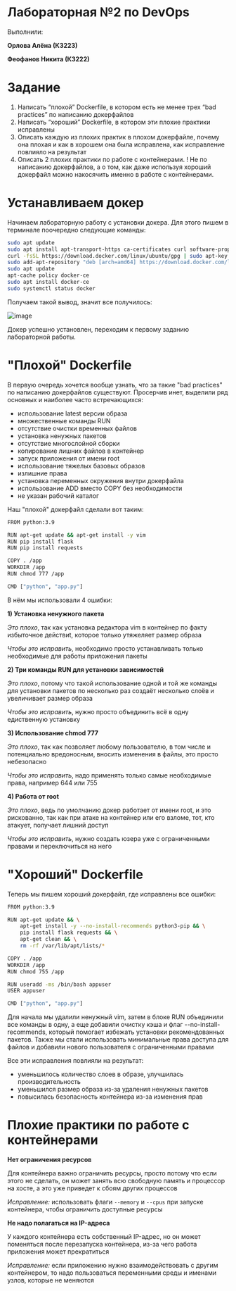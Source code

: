 # Лабораторная №2 по DevOps

Выполнили:

**Орлова Алёна (К3223)**

**Феофанов Никита (К3222)**

# Задание
1. Написать “плохой” Dockerfile, в котором есть не менее трех “bad practices” по написанию докерфайлов
2. Написать “хороший” Dockerfile, в котором эти плохие практики исправлены
3. Описать каждую из плохих практик в плохом докерфайле, почему она плохая и как в хорошем она была исправлена, как исправление повлияло на результат
4. Описать 2 плохих практики по работе с контейнерами. ! Не по написанию докерфайлов, а о том, как даже используя хороший докерфайл можно накосячить именно в работе с контейнерами.

# Устанавливаем докер

Начинаем лабораторную работу с установки докера. Для этого пишем в терминале поочередно следующие команды:

```bash
sudo apt update
sudo apt install apt-transport-https ca-certificates curl software-properties-common
curl -fsSL https://download.docker.com/linux/ubuntu/gpg | sudo apt-key add -
sudo add-apt-repository "deb [arch=amd64] https://download.docker.com/linux/ubuntu focal stable"
sudo apt update
apt-cache policy docker-ce
sudo apt install docker-ce
sudo systemctl status docker
```
Получаем такой вывод, значит все получилось:

![image](https://github.com/user-attachments/assets/4ad21e55-1866-4ae5-8c31-f00b795fa872)

Докер успешно установлен, переходим к первому заданию лабораторной работы. 

# "Плохой" Dockerfile
В первую очередь хочется вообще узнать, что за такие "bad practices" по написанию докерфайлов существуют. Просерчив инет, выделили ряд основных и наиболее часто встречающихся:

* использование latest версии образа
* множественные команды RUN
* отсутствие очистки временных файлов
* установка ненужных пакетов
* отсутствие многослойной сборки 
* копирование лишних файлов в контейнер
* запуск приложения от имени root
* использование тяжелых базовых образов
* излишние права
* установка переменных окружения внутри докерфайла
* использование ADD вместо COPY без необходимости
* не указан рабочий каталог 

Наш "плохой" докерфайл сделали вот таким:
```bash
FROM python:3.9

RUN apt-get update && apt-get install -y vim
RUN pip install flask
RUN pip install requests

COPY . /app
WORKDIR /app
RUN chmod 777 /app

CMD ["python", "app.py"]
```

В нём мы использовали 4 ошибки:

**1) Установка ненужного пакета**

*Это плохо*, так как установка редактора vim в контейнер по факту избыточное действиt, которое только утяжеляет размер образа

*Чтобы это исправить*, необходимо просто устанавливать только необходимые для работы приложения пакеты

**2) Три команды RUN для установки зависимостей**

*Это плохо*, потому что такой использование одной и той же команды для установки пакетов по несколько раз создаёт несколько слоёв и увеличивает размер образа

*Чтобы это исправить*, нужно просто объединить всё в одну едиственную установку

**3) Использование chmod 777**

*Это плохо*, так как позволяет любому пользователю, в том числе и потенциально вредоносным, вносить изменения в файлы, это просто небезопасно

*Чтобы это исправить*, надо применять только самые необходимые права, например 644 или 755

**4) Работа от root**

*Это плохо*, ведь по умолчанию докер работает от имени root, и это рискованно, так как при атаке на контейнер или его взломе, тот, кто атакует, получает лишний доступ

*Чтобы это исправить*, нужно создать юзера уже с ограниченными правами и переключиться на него

# "Хороший" Dockerfile

Теперь мы пишем хороший докерфайл, где исправлены все ошибки:
```bash
FROM python:3.9

RUN apt-get update && \
    apt-get install -y --no-install-recommends python3-pip && \
    pip install flask requests && \
    apt-get clean && \
    rm -rf /var/lib/apt/lists/*

COPY . /app
WORKDIR /app
RUN chmod 755 /app

RUN useradd -ms /bin/bash appuser
USER appuser

CMD ["python", "app.py"]

```

Для начала мы удалили ненужный vim, затем в блоке RUN объединили все команды в одну, а еще добавили очистку кэша и флаг --no-install-recommends, который помогает избежать установки рекомендованных пакетов. Также мы стали использовать минимальные права доступа для файлов и добавили нового пользователя с ограниченными правами 

Все эти исправления повлияли на результат:
- уменьшилось количество слоев в образе, улучшилась производительность
- уменьшился размер образа из-за удаления ненужных пакетов
- повысилась безопасность контейнера из-за изменения прав

# Плохие практики по работе с контейнерами

**Нет ограничения ресурсов**

Для контейнера важно ограничить ресурсы, просто потому что если этого не сделать, он может занять всю свободную память и процессор на хосте, а это уже приведет к сбоям других процессов

*Исправление:* использовать флаги `--memory` и `--cpus` при запуске контейнера, чтобы ограничить доступные ресурсы

**Не надо полагаться на IP-адреса** 

У каждого контейнера есть собственный IP-адрес, но он может поменяться после перезапуска контейнера, из-за чего работа приложения может прекратиться

*Исправление:* если приложению нужно взаимодействовать с другим контейнером, то надо пользоваться переменными среды и именами узлов, которые не меняются



